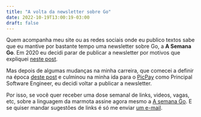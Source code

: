 ```yaml
---
title: "A volta da newsletter sobre Go"
date: 2022-10-19T13:00:19-03:00
draft: false
---
```

Quem acompanha meu site ou as redes sociais onde eu publico textos sabe que eu mantive por bastante tempo uma newsletter sobre Go, a **A Semana Go**. Em 2020 eu decidi parar de publicar a newsletter por motivos que expliquei [neste post](https://eltonminetto.dev/post/2020-08-10-fim-newsletters/). 

Mas depois de algumas mudanças na minha carreira, que comecei a definir na época [deste post](https://eltonminetto.dev/post/2021-06-02-carreira-y/) e culminou na minha ida para o [PicPay](https://picpay.com) como Principal Software Engineer, eu decidi voltar a publicar a newsletter. 

Por isso, se você quer receber uma dose semanal de links, videos, vagas, etc, sobre a linguagem da marmota assine agora mesmo a [A semana Go](https://www.getrevue.co/profile/a-semana-go). E se quiser mandar sugestões de links é só me enviar [um e-mail](mailto:asemanago@gmail.com).
